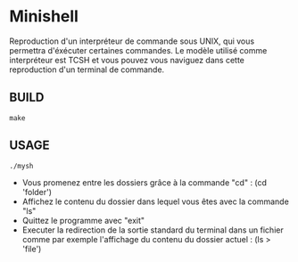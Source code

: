 # Minishell
Reproduction d'un interpréteur de commande sous UNIX, qui vous permettra d'éxécuter certaines commandes.
Le modèle utilisé comme interpréteur est TCSH et vous pouvez vous naviguez dans cette reproduction d'un terminal de commande.

## BUILD
```
make
```
## USAGE
```
./mysh
```
- Vous promenez entre les dossiers grâce à la commande "cd" : (cd 'folder')
- Affichez le contenu du dossier dans lequel vous êtes avec la commande "ls"
- Quittez le programme avec "exit"
- Executer la redirection de la sortie standard du terminal dans un fichier comme par exemple l'affichage du contenu du dossier actuel : (ls > 'file')
